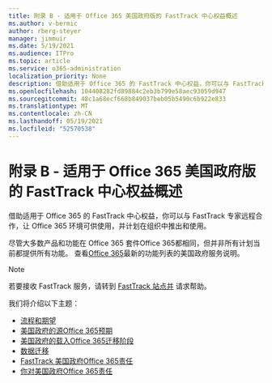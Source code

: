 ```yaml
---
title: 附录 B - 适用于 Office 365 美国政府版的 FastTrack 中心权益概述
ms.author: v-bermic
author: rberg-steyer
manager: jimmuir
ms.date: 5/19/2021
ms.audience: ITPro
ms.topic: article
ms.service: o365-administration
localization_priority: None
description: 借助适用于 Office 365 的 FastTrack 中心权益，你可以与 FastTrack 专家远程合作，让 Office 365 环境可供使用，并计划在组织中推出和使用。
ms.openlocfilehash: 104408282fd89884c2eb3b799e58aec93059d947
ms.sourcegitcommit: 48c1a68ecf668b849037beb05b5490c6b922e833
ms.translationtype: MT
ms.contentlocale: zh-CN
ms.lasthandoff: 05/19/2021
ms.locfileid: "52570538"
---
```

# <a name="appendix-b---fasttrack-center-benefit-overview-for-office-365-us-government"></a>附录 B - 适用于 Office 365 美国政府版的 FastTrack 中心权益概述

借助适用于 Office 365 的 FastTrack 中心权益，你可以与 FastTrack 专家远程合作，让 Office 365 环境可供使用，并计划在组织中推出和使用。 
  
尽管大多数产品和功能在 Office 365 套件Office 365都相同，但并非所有计划当前都提供所有功能。 查看[Office 365](https://aka.ms/aboutgovcloud)最新的功能列表的美国政府服务说明。

> [!NOTE]
> 若要接收 FastTrack 服务，请转到 [FastTrack 站点并](https://go.microsoft.com/fwlink/?linkid=780698) 请求帮助。  

我们将介绍以下主题：
- [流程和期望](process-and-expectations.md) 
- [美国政府的源Office 365预期](US-Gov-appendix-source-environment-expectations.md)   
- [美国政府的载入Office 365迁移阶段](US-Gov-appendix-onboarding-and-migration.md)
- [数据迁移](data-migration.md)    
- [FastTrack 美国政府Office 365责任](US-Gov-appendix-fasttrack-responsibilities.md)   
- [你对美国政府Office 365责任](US-Gov-appendix-your-responsibilities.md)    

